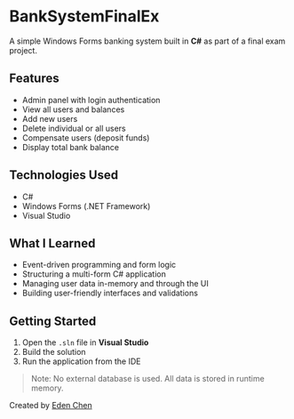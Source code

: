 # BankSystemFinalEx

A simple Windows Forms banking system built in **C#** as part of a final exam project.

## Features

- Admin panel with login authentication
- View all users and balances
- Add new users
- Delete individual or all users
- Compensate users (deposit funds)
- Display total bank balance

## Technologies Used

- C#
- Windows Forms (.NET Framework)
- Visual Studio

## What I Learned

- Event-driven programming and form logic
- Structuring a multi-form C# application
- Managing user data in-memory and through the UI
- Building user-friendly interfaces and validations

## Getting Started

1. Open the `.sln` file in **Visual Studio**
2. Build the solution
3. Run the application from the IDE

> Note: No external database is used. All data is stored in runtime memory.

Created by [Eden Chen](https://github.com/edenchen10)
